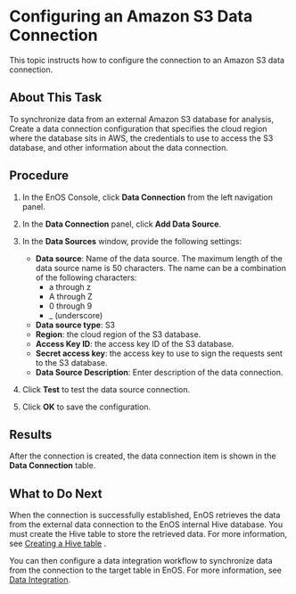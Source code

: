 # Configuring an Amazon S3 Data Connection

This topic instructs how to configure the connection to an Amazon S3  data connection.


## About This Task
To synchronize data from an external Amazon S3 database for analysis, Create a data connection configuration that specifies the cloud region where the database sits in AWS, the credentials to use to access the S3 database, and other information about the data connection.

## Procedure

1. In the EnOS Console, click **Data Connection** from the left navigation panel.

2. In the **Data Connection** panel, click **Add Data Source**.

3. In the **Data Sources** window, provide the following settings:

   - **Data source**: Name of the data source. The maximum length of the data source name is 50 characters. The name can be a combination of the following characters:
     - a through z
     - A through Z
     - 0 through 9
     - _ (underscore)
   - **Data source type**: S3
   - **Region**: the cloud region of the S3 database.
   - **Access Key ID**: the access key ID of the S3 database.
   - **Secret access key**: the access key to use to sign the requests sent to the S3 database.
   - **Data Source Description**: Enter description of the data connection.

4. Click **Test** to test the data source connection.

5. Click **OK** to save the configuration.


## Results

After the connection is created, the data connection item is shown in the **Data Connection** table.

## What to Do Next

When the connection is successfully established, EnOS retrieves the data from the external data connection to the EnOS internal Hive database. You must create the Hive table to store the retrieved data. For more information, see [Creating a Hive table](/docs/offline-data/en/2.0.9/data_explorer/creating_hivetable.html) .

You can then configure a data integration workflow to synchronize data from the connection to the target table in EnOS. For more information, see [Data Integration](../data_integration/index).
